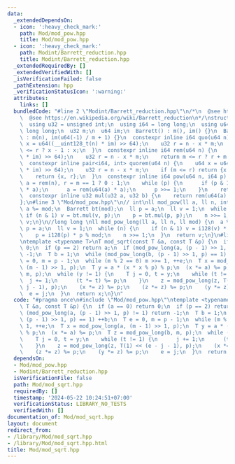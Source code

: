 ```yaml
---
data:
  _extendedDependsOn:
  - icon: ':heavy_check_mark:'
    path: Mod/mod_pow.hpp
    title: Mod/mod_pow.hpp
  - icon: ':heavy_check_mark:'
    path: Modint/Barrett_reduction.hpp
    title: Modint/Barrett_reduction.hpp
  _extendedRequiredBy: []
  _extendedVerifiedWith: []
  _isVerificationFailed: false
  _pathExtension: hpp
  _verificationStatusIcon: ':warning:'
  attributes:
    links: []
  bundledCode: "#line 2 \"Modint/Barrett_reduction.hpp\"\n/*\n  @see https://nyaannyaan.github.io/library/modint/barrett-reduction.hpp\n\
    \  @see https://en.wikipedia.org/wiki/Barrett_reduction\n*/\nstruct Barrett {\n\
    \  using u32 = unsigned int;\n  using i64 = long long;\n  using u64 = unsigned\
    \ long long;\n  u32 m;\n  u64 im;\n  Barrett() : m(), im() {}\n  Barrett(int n)\
    \ : m(n), im(u64(-1) / m + 1) {}\n  constexpr inline i64 quo(u64 n) {\n    u64\
    \ x = u64((__uint128_t(n) * im) >> 64);\n    u32 r = n - x * m;\n    return m\
    \ <= r ? x - 1 : x;\n  }\n  constexpr inline i64 rem(u64 n) {\n    u64 x = u64((__uint128_t(n)\
    \ * im) >> 64);\n    u32 r = n - x * m;\n    return m <= r ? r + m : r;\n  }\n\
    \  constexpr inline pair<i64, int> quorem(u64 n) {\n    u64 x = u64((__uint128_t(n)\
    \ * im) >> 64);\n    u32 r = n - x * m;\n    if (m <= r) return {x - 1, r + m};\n\
    \    return {x, r};\n  }\n  constexpr inline i64 pow(u64 n, i64 p) {\n    u32\
    \ a = rem(n), r = m == 1 ? 0 : 1;\n    while (p) {\n      if (p & 1) r = rem(u64(r)\
    \ * a);\n      a = rem(u64(a) * a);\n      p >>= 1;\n    }\n    return r;\n  }\n\
    \  constexpr inline u32 mul(u32 a, u32 b) {\n    return rem(u64(a) * b);\n  }\n\
    };\n#line 3 \"Mod/mod_pow.hpp\"\n// int\nll mod_pow(ll a, ll n, int mod) {\n \
    \ a %= mod;\n  Barrett bt(mod);\n  ll p = a;\n  ll v = 1;\n  while (n) {\n   \
    \ if (n & 1) v = bt.mul(v, p);\n    p = bt.mul(p, p);\n    n >>= 1;\n  }\n  return\
    \ v;\n}\n//long long \nll mod_pow_long(ll a, ll n, ll mod) {\n  a %= mod;\n  ll\
    \ p = a;\n  ll v = 1;\n  while (n) {\n    if (n & 1) v = i128(v) * p % mod;\n\
    \    p = i128(p) * p % mod;\n    n >>= 1;\n  }\n  return v;\n}\n#line 3 \"Mod/mod_sqrt.hpp\"\
    \ntemplate <typename T>\nT mod_sqrt(const T &a, const T &p) {\n  if (a == 0) return\
    \ 0;\n  if (p == 2) return a;\n  if (mod_pow_long(a, (p - 1) >> 1, p) != 1) return\
    \ -1;\n  T b = 1;\n  while (mod_pow_long(b, (p - 1) >> 1, p) == 1) ++b;\n  T e\
    \ = 0, m = p - 1;\n  while (m % 2 == 0) m >>= 1, ++e;\n  T x = mod_pow_long(a,\
    \ (m - 1) >> 1, p);\n  T y = a * (x * x % p) % p;\n  (x *= a) %= p;\n  T z = mod_pow_long(b,\
    \ m, p);\n  while (y != 1) {\n    T j = 0, t = y;\n    while (t != 1) {\n    \
    \  j += 1;\n      (t *= t) %= p;\n    }\n    z = mod_pow_long(z, T(1) << (e -\
    \ j - 1), p);\n    (x *= z) %= p;\n    (z *= z) %= p;\n    (y *= z) %= p;\n  \
    \  e = j;\n  }\n  return x;\n}\n"
  code: "#pragma once\n#include \"Mod/mod_pow.hpp\"\ntemplate <typename T>\nT mod_sqrt(const\
    \ T &a, const T &p) {\n  if (a == 0) return 0;\n  if (p == 2) return a;\n  if\
    \ (mod_pow_long(a, (p - 1) >> 1, p) != 1) return -1;\n  T b = 1;\n  while (mod_pow_long(b,\
    \ (p - 1) >> 1, p) == 1) ++b;\n  T e = 0, m = p - 1;\n  while (m % 2 == 0) m >>=\
    \ 1, ++e;\n  T x = mod_pow_long(a, (m - 1) >> 1, p);\n  T y = a * (x * x % p)\
    \ % p;\n  (x *= a) %= p;\n  T z = mod_pow_long(b, m, p);\n  while (y != 1) {\n\
    \    T j = 0, t = y;\n    while (t != 1) {\n      j += 1;\n      (t *= t) %= p;\n\
    \    }\n    z = mod_pow_long(z, T(1) << (e - j - 1), p);\n    (x *= z) %= p;\n\
    \    (z *= z) %= p;\n    (y *= z) %= p;\n    e = j;\n  }\n  return x;\n}\n"
  dependsOn:
  - Mod/mod_pow.hpp
  - Modint/Barrett_reduction.hpp
  isVerificationFile: false
  path: Mod/mod_sqrt.hpp
  requiredBy: []
  timestamp: '2024-05-22 10:24:51+07:00'
  verificationStatus: LIBRARY_NO_TESTS
  verifiedWith: []
documentation_of: Mod/mod_sqrt.hpp
layout: document
redirect_from:
- /library/Mod/mod_sqrt.hpp
- /library/Mod/mod_sqrt.hpp.html
title: Mod/mod_sqrt.hpp
---
```

